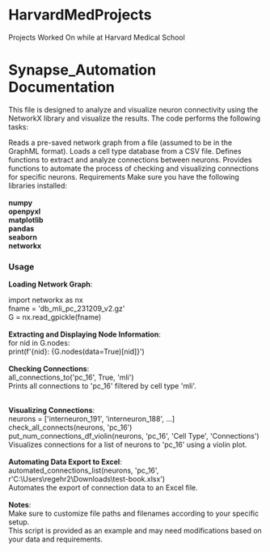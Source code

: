 # HarvardMedProjects
Projects Worked On while at Harvard Medical School

# Synapse_Automation Documentation
This file is designed to analyze and visualize neuron connectivity using the NetworkX library and visualize the results. The code performs the following tasks:

Reads a pre-saved network graph from a file (assumed to be in the GraphML format).
Loads a cell type database from a CSV file.
Defines functions to extract and analyze connections between neurons.
Provides functions to automate the process of checking and visualizing connections for specific neurons.
Requirements
Make sure you have the following libraries installed:<br />
<br />
**numpy**<br />
**openpyxl**<br />
**matplotlib**<br />
**pandas**<br />
**seaborn**<br />
**networkx**<br />


### Usage
**Loading Network Graph**:<br />

import networkx as nx<br />
fname = 'db_mli_pc_231209_v2.gz'<br />
G = nx.read_gpickle(fname)<br />
<br />
**Extracting and Displaying Node Information**:<br />
for nid in G.nodes:<br />
    print(f'{nid}: {G.nodes(data=True)[nid]}')<br />
<br />
**Checking Connections**:<br />
all_connections_to('pc_16', True, 'mli')<br />
Prints all connections to 'pc_16' filtered by cell type 'mli'.<br />
<br />

**Visualizing Connections**:<br />
neurons = ['interneuron_191', 'interneuron_188', ...]<br />
check_all_connects(neurons, 'pc_16')<br />
put_num_connections_df_violin(neurons, 'pc_16', 'Cell Type', 'Connections')<br />
Visualizes connections for a list of neurons to 'pc_16' using a violin plot.<br />
<br />
**Automating Data Export to Excel**:<br />
automated_connections_list(neurons, 'pc_16', r'C:\Users\regehr2\Downloads\test-book.xlsx')<br />
Automates the export of connection data to an Excel file.<br />
<br />
**Notes**:<br />
Make sure to customize file paths and filenames according to your specific setup.<br />
This script is provided as an example and may need modifications based on your data and requirements.<br />
